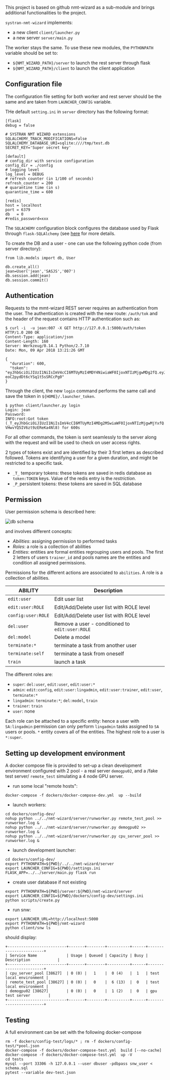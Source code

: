 This project is based on github nmt-wizard as a sub-module and brings additional functionalities to the project.

`systran-nmt-wizard` implements:
- a new client `client/launcher.py`
- a new server `server/main.py`

The worker stays the same. To use these new modules, the `PYTHONPATH` variable should be set to:

* `${NMT_WIZARD_PATH}/server` to launch the rest server through flask
* `${NMT_WIZARD_PATH}/client` to launch the client application

## Configuration file
The configuration file setting for both worker and rest server should be the same and are taken from `LAUNCHER_CONFIG` variable.

THe default `setting.ini` in `server` directory has the following format:
```
[flask]
debug = false

# SYSTRAN NMT WIZARD extensions
SQLALCHEMY_TRACK_MODIFICATIONS=False
SQLALCHEMY_DATABASE_URI=sqlite:////tmp/test.db
SECRET_KEY='Super secret key'

[default]
# config_dir with service configuration
config_dir = ./config
# logging level
log_level = DEBUG
# refresh counter (in 1/100 of seconds)
refresh_counter = 200
# quarantine time (in s)
quarantine_time = 600

[redis]
host = localhost
port = 6379
db   = 0
#redis_password=xxx
```

The `SQLACHEMY` configuration block configures the database used by Flask through `flask-SQLAlchemy` (see [here](http://flask-sqlalchemy.pocoo.org/2.3/config/) for more details.

To create the DB and a user - one can use the following python code (from server directory):

```
from lib.models import db, User

db.create_all()
jean=User('jean','SASJS','007')
db.session.add(jean)
db.session.commit()
```

## Authentication

Requests to the mmt-wizard REST server requires an authentication from the user. The authentication is created with the new route: `/auth/tok` and the header of the request contains HTTP authentication such as:

```
$ curl -i  -u jean:007 -X GET http://127.0.0.1:5000/auth/token
HTTP/1.0 200 OK
Content-Type: application/json
Content-Length: 160
Server: Werkzeug/0.14.1 Python/2.7.10
Date: Mon, 09 Apr 2018 13:21:26 GMT

{
  "duration": 600, 
  "token": "eyJhbGciOiJIUzI1NiIsImV4cCI6MTUyMzI4MDY4NiwiaWF0IjoxNTIzMjgwMDg2fQ.eyJpZCI6MX0.gZwQk1U8hSESewywr-eoC2pydDt6cYSq1t5sSRCcPg0"
}
```

Through the client, the new `login` command performs the same call and save the token in `${HOME}/.launcher_token`.

```
$ python client/launcher.py login
Login: jean
Password: 
INFO:root:Got token (_T_eyJhbGciOiJIUzI1NiIsImV4cCI6MTUyMzI4MDg2MSwiaWF0IjoxNTIzMjgwMjYxfQ.eyJpZCI6MX0.MHL5Lqv8ACvXxW1ZHVO-VHwvYQ5IV6zt9zEReKa4Nl8) for 600s
```

For all other commands, the token is sent seamlessly to the server along with the request and will be used to check on user access rights.

2 types of tokens exist and are identified by their 3 first letters as described followed. Tokens are identifying a user for a given duration, and might be restricted to a specific task.

- `_T_` temporary tokens: these tokens are saved in redis database as `token:TOKEN` keys. Value of the redis entry is the *restriction*.
- `_P_`persistent tokens: these tokens are saved in SQL database

## Permission

User permission schema is described here:

![db schema](./misc/user_db_schema.png)

and involves different concepts:

* *Abilities*: assigning permission to performed tasks
* *Roles*: a role is a collection of abilities
* *Entities*: entities are formal entities regrouping users and pools. The first 2 letters of users `trainer_id` and pools names are the entities and condition all assigned permissions. 

Permissions for the different actions are associated to `abilities`. A role is a collection of abilities.

| ABILITY     | Description |
| ---         | --- |
| `edit:user` | Edit user list |
| `edit:user:ROLE` | Edit/Add/Delete user list with ROLE level |
| `config:user:ROLE` | Edit/Add/Delete user list with ROLE level |
| `del:user` | Remove a user - conditioned to `edit:user:ROLE` |
| `del:model` | Delete a model |
| `terminate:*` | terminate a task from another user |
| `terminate:self` | terminate a task from oneself |
| `train` | launch a task |

The different roles are:
* `super`: `del:user`, `edit:user`, `edit:user:*`
* `admin`: `edit:config`, `edit:user:lingadmin`, `edit:user:trainer`, `edit:user`, `terminate:*`
* `lingadmin`: `terminate:*`; `del:model`, `train`
* `trainer`: `train`
* `user`: none

Each role can be attached to a specific entity: hence a user with `SA:lingadmin` permission can only perform `lingadmin` tasks assigned to `SA` users or pools. `*` entity covers all of the entities. The highest role to a user is `*:super`.

## Setting up development environment

A docker compose file is provided to set-up a clean development environment configured with 2 pool - a real server `demogpu02`, and a /fake test server/ `remote_test` simulating a 4 node GPU server.

* run some local "remote hosts":
```
docker-compose -f dockers/docker-compose-dev.yml  up --build
```

* launch workers:
```
cd dockers/config-dev/
nohup python ../../nmt-wizard/server/runworker.py remote_test_pool >> runworker.log &
nohup python ../../nmt-wizard/server/runworker.py demogpu02 >> runworker.log &
nohup python ../../nmt-wizard/server/runworker.py cpu_server_pool >> runworker.log &
```

* launch development launcher:
```
cd dockers/config-dev/
export PYTHONPATH=${PWD}/../../nmt-wizard/server
export LAUNCHER_CONFIG=${PWD}/settings.ini
FLASK_APP=../../server/main.py flask run
```

* create user database if not existing
```
export PYTHONPATH=${PWD}/server:${PWD}/nmt-wizard/server
export LAUNCHER_CONFIG=${PWD}/dockers/config-dev/settings.ini
python scripts/create.py 
```

* run snw:
```
export LAUNCHER_URL=http://localhost:5000
export PYTHONPATH=${PWD}/nmt-wizard
python client/snw ls
```

should display:
```
+--------------------------+-------+--------+----------+------+------------------------+
| Service Name             | Usage | Queued | Capacity | Busy | Description            |
+--------------------------+-------+--------+----------+------+------------------------+
| cpu_server_pool [38627]  | 0 (0) |   1    |  0 (4)   |  1   | test local environment |
| remote_test_pool [38627] | 0 (0) |   0    |  6 (13)  |  0   | test local environment |
| demogpu02 [38627]        | 0 (0) |   0    |  1 (2)   |  0   | gpu test server        |
+--------------------------+-------+--------+----------+------+------------------------+
```

## Testing

A full environment can be set with the following docker-compose

```
rm -f dockers/config-test/logs/* ; rm -f dockers/config-test/*pool.json
docker-compose -f dockers/docker-compose-test.yml  build [--no-cache]
docker-compose -f dockers/docker-compose-test.yml  up -V
cd tests
mysql --port 33306 -h 127.0.0.1 --user dbuser -pdbpass snw_user < schema.sql
pytest --variable dev-test.json
```
